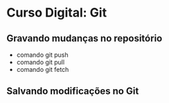 # Curso Digital: Git

## Gravando mudanças no repositório
* comando git push
* comando git pull
* comando git fetch

## Salvando modificações no Git